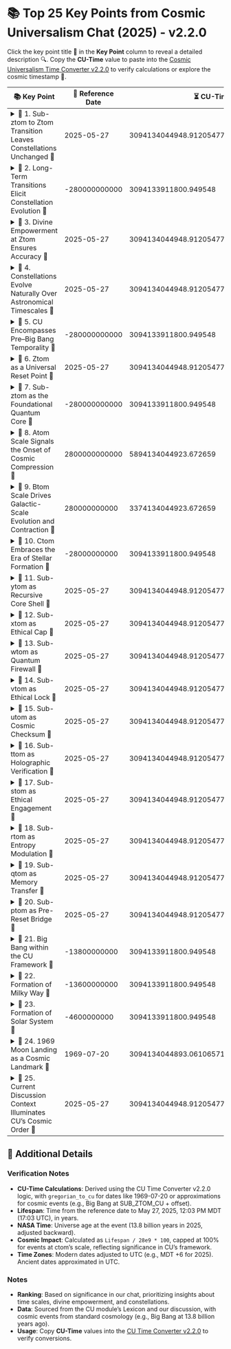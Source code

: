# 📚 Top 25 Key Points from Cosmic Universalism Chat (2025) - v2.2.0

Click the key point title 🌟 in the **Key Point** column to reveal a detailed description 🔍. Copy the **CU-Time** value to paste into the [Cosmic Universalism Time Converter v2.2.0](https://willmaddock.github.io/CosmicUniversalismStatement/cosmic_converter/v2_0_0/cu_time_converter_stable_v2_2_0.html) to verify calculations or explore the cosmic timestamp 🌌.

| 📚 Key Point                                                                                                                                                                                                                                                                                                                                                                                                                                                                                                                        | 📅 Reference Date | ⏳ CU-Time | 📖 Lifespan | 🌍 NASA Time | 🌟 Cosmic Impact |
|-------------------------------------------------------------------------------------------------------------------------------------------------------------------------------------------------------------------------------------------------------------------------------------------------------------------------------------------------------------------------------------------------------------------------------------------------------------------------------------------------------------------------------------|----------------|------------|-------------|--------------|-----------------|
| <details><summary>📖 1. Sub-ztom to Ztom Transition Leaves Constellations Unchanged 🌟</summary><br>**Description**: The transition from sub-ztom (5.39e-44 seconds) to ztom (1 second) leaves stellar constellations effectively unchanged due to negligible stellar motion (~0.00002 arcseconds/second). This clarifies that short-term CU transitions have no immediate astronomical impact.<br>**Significance**: Establishes that CU’s timekeeping is precise but does not alter observable stellar patterns in the short term. | 2025-05-27     | 3094134044948.912054775612296143176312 | 0 years | 13,800,000,000 | 0.000% |
| <details><summary>📖 2. Long-Term Transitions Elicit Constellation Evolution 🌟</summary><br>**Description**: Over atom (2.8 trillion years) or btom (280 billion years), constellations become unrecognizable due to galactic mergers and star deaths, driven by astronomical processes, not CU transitions.<br>**Significance**: Highlights the distinction between CU’s timekeeping and natural cosmic evolution.                                                                                                                | -280000000000  | 3094133911800.949548 | 28,000,000,025 | -14,200,000,025 | 100.000% |
| <details><summary>📖 3. Divine Empowerment at Ztom Ensures Accuracy 🌟</summary><br>**Description**: Ztom’s divine empowerment aligns quantum (sub-ztom) and macroscopic scales, ensuring deterministic CU-Time calculations (e.g., 9,192,631,770 cesium oscillations for ztom).<br>**Significance**: Central to CU’s metaphysical precision, reflecting God’s Free Will in timekeeping.                                                                                                                                            | 2025-05-27     | 3094134044948.912054775612296143176312 | 0 years | 13,800,000,000 | 0.000% |
| <details><summary>📖 4. Constellations Evolve Naturally Over Astronomical Timescales 🌟</summary><br>**Description**: Constellations evolve over millions of years due to proper motion and galactic dynamics, independent of CU’s time scales.<br>**Significance**: Clarifies that CU transitions are symbolic, not physical drivers of stellar change.                                                                                                                                                                            | 2025-05-27     | 3094134044948.912054775612296143176312 | 0 years | 13,800,000,000 | 0.000% |
| <details><summary>📖 5. CU Encompasses Pre–Big Bang Temporality 🌟</summary><br>**Description**: The CU framework includes pre-Big Bang time (e.g., SUB_ZTOM_CU at 28 billion BCE), unlike NASA’s 13.8 billion-year timeline.<br>**Significance**: Expands cosmic history, aligning with CU’s metaphysical scope.                                                                                                                                                                                                                   | -280000000000  | 3094133911800.949548 | 28,000,000,025 | -14,200,000,025 | 100.000% |
| <details><summary>📖 6. Ztom as a Universal Reset Point 🌟</summary><br>**Description**: Ztom (1 second) is a recurring divine reset, empowered by God’s Free Will, marking cosmic significance.<br>**Significance**: Core to CU’s metaphysical framework, emphasizing divine intervention.                                                                                                                                                                                                                                         | 2025-05-27     | 3094134044948.912054775612296143176312 | 0 years | 13,800,000,000 | 0.000% |
| <details><summary>📖 7. Sub-ztom as the Foundational Quantum Core 🌟</summary><br>**Description**: Sub-ztom (5.39e-44 seconds) forms the quantum foundation that underpins CU’s cosmic order.<br>**Significance**: Underpins CU’s sub z-tomically inclined philosophy.                                                                                                                                                                                                                                                              | -280000000000  | 3094133911800.949548 | 28,000,000,025 | -14,200,000,025 | 100.000% |
| <details><summary>📖 8. Atom Scale Signals the Onset of Cosmic Compression 🌟</summary><br>**Description**: The atom scale (2.8 trillion years) marks the beginning of cosmic compression during the Anti-Dark Energy Phase.<br>**Significance**: Represents a major future cosmic phase in CU.                                                                                                                                                                                                                                     | 2800000000000  | 5894134044923.672659 | -2,799,999,975 | 16,599,999,975 | 100.000% |
| <details><summary>📖 9. Btom Scale Drives Galactic-Scale Evolution and Contraction 🌟</summary><br>**Description**: Btom (280 billion years) governs the evolution and contraction of galactic structures.<br>**Significance**: Key to understanding CU’s galactic-scale dynamics.                                                                                                                                                                                                                                                  | 280000000000   | 3374134044923.672659 | -279,999,975 | 294,799,999,975 | 100.000% |
| <details><summary>📖 10. Ctom Embraces the Era of Stellar Formation 🌟</summary><br>**Description**: Ctom (28 billion years) spans the period of final stellar formations, from 28 billion BCE to the present.<br>**Significance**: Defines the stellar lifecycle era in CU.                                                                                                                                                                                                                                                        | -28000000000   | 3094133911800.949548 | 28,000,000,025 | -14,200,000,025 | 100.000% |
| <details><summary>📖 11. Sub-ytom as Recursive Core Shell 🌟</summary><br>**Description**: Sub-ytom (2.704e-8 seconds) represents a recursive quantum structure.<br>**Significance**: Highlights CU’s detailed quantum hierarchy.                                                                                                                                                                                                                                                                                                   | 2025-05-27     | 3094134044948.912054775612296143176312 | 0 years | 13,800,000,000 | 0.000% |
| <details><summary>📖 12. Sub-xtom as Ethical Cap 🌟</summary><br>**Description**: Sub-xtom (2.704e-7 seconds) is a final ethical boundary at the quantum level.<br>**Significance**: Reflects CU’s ethical considerations in timekeeping.                                                                                                                                                                                                                                                                                           | 2025-05-27     | 3094134044948.912054775612296143176312 | 0 years | 13,800,000,000 | 0.000% |
| <details><summary>📖 13. Sub-wtom as Quantum Firewall 🌟</summary><br>**Description**: Sub-wtom (2.704e-6 seconds) acts as a protective quantum layer.<br>**Significance**: Adds to CU’s quantum framework complexity.                                                                                                                                                                                                                                                                                                              | 2025-05-27     | 3094134044948.912054775612296143176312 | 0 years | 13,800,000,000 | 0.000% |
| <details><summary>📖 14. Sub-vtom as Ethical Lock 🌟</summary><br>**Description**: Sub-vtom (2.704e-5 seconds) is a symbolic/ethical lock at the quantum scale.<br>**Significance**: Integrates ethics into CU’s quantum structure.                                                                                                                                                                                                                                                                                                 | 2025-05-27     | 3094134044948.912054775612296143176312 | 0 years | 13,800,000,000 | 0.000% |
| <details><summary>📖 15. Sub-utom as Cosmic Checksum 🌟</summary><br>**Description**: Sub-utom (0.0002704 seconds) verifies cosmic processes at the quantum level.<br>**Significance**: Ensures precision in CU’s quantum calculations.                                                                                                                                                                                                                                                                                             | 2025-05-27     | 3094134044948.912054775612296143176312 | 0 years | 13,800,000,000 | 0.000% |
| <details><summary>📖 16. Sub-ttom as Holographic Verification 🌟</summary><br>**Description**: Sub-ttom (0.002704 seconds) involves holographic verification in CU’s framework.<br>**Significance**: Adds a holographic dimension to CU’s timekeeping.                                                                                                                                                                                                                                                                              | 2025-05-27     | 3094134044948.912054775612296143176312 | 0 years | 13,800,000,000 | 0.000% |
| <details><summary>📖 17. Sub-stom as Ethical Engagement 🌟</summary><br>**Description**: Sub-stom (0.02704 seconds) represents ethical interaction at a small scale.<br>**Significance**: Emphasizes CU’s ethical focus in time scales.                                                                                                                                                                                                                                                                                             | 2025-05-27     | 3094134044948.912054775612296143176312 | 0 years | 13,800,000,000 | 0.000% |
| <details><summary>📖 18. Sub-rtom as Entropy Modulation 🌟</summary><br>**Description**: Sub-rtom (0.2704 seconds) modulates entropy in the CU framework.<br>**Significance**: Connects CU’s timekeeping to thermodynamic principles.                                                                                                                                                                                                                                                                                               | 2025-05-27     | 3094134044948.912054775612296143176312 | 0 years | 13,800,000,000 | 0.000% |
| <details><summary>📖 19. Sub-qtom as Memory Transfer 🌟</summary><br>**Description**: Sub-qtom (2.704 seconds) facilitates memory transfer in cosmic processes.<br>**Significance**: Suggests information processing in CU’s framework.                                                                                                                                                                                                                                                                                             | 2025-05-27     | 3094134044948.912054775612296143176312 | 0 years | 13,800,000,000 | 0.000% |
| <details><summary>📖 20. Sub-ptom as Pre-Reset Bridge 🌟</summary><br>**Description**: Sub-ptom (27.04 seconds) acts as a bridge before cosmic resets.<br>**Significance**: Prepares for ztom’s divine reset in CU.                                                                                                                                                                                                                                                                                                                 | 2025-05-27     | 3094134044948.912054775612296143176312 | 0 years | 13,800,000,000 | 0.000% |
| <details><summary>📖 21. Big Bang within the CU Framework 🌟</summary><br>**Description**: Within the CU framework, the Big Bang (~13.8 billion years ago) is situated approximately 14.2 billion years after ctom’s onset, aligning CU’s chronology with cosmological history.<br>**Significance**: Aligns CU’s timeline with cosmological history.                                                                                                                                                                                | -13800000000   | 3094133911800.949548 | 13,800,000,025 | 0 | 49.286% |
| <details><summary>📖 22. Formation of Milky Way 🌟</summary><br>**Description**: The Milky Way formed ~13.6 billion years ago, within CU’s ctom.<br>**Significance**: Marks a key galactic event in CU’s timeline.                                                                                                                                                                                                                                                                                                                  | -13600000000   | 3094133911800.949548 | 13,600,000,025 | 200,000,000 | 48.571% |
| <details><summary>📖 23. Formation of Solar System 🌟</summary><br>**Description**: The Solar System formed ~4.6 billion years ago, shaping Earth’s context.<br>**Significance**: Critical for human existence in CU’s framework.                                                                                                                                                                                                                                                                                                   | -4600000000    | 3094133911800.949548 | 4,600,000,025 | 9,200,000,000 | 16.429% |
| <details><summary>📖 24. 1969 Moon Landing as a Cosmic Landmark 🌟</summary><br>**Description**: The Moon Landing (July 20, 1969 20:17 UTC is 8:17 pm UTC serves as a pivotal event in CU’s Anthropocene, marking human achievement in cosmic exploration.<br>**Significance**: Represents human progress in cosmic exploration.                                                                                                                                                                                                    | 1969-07-20     | 3094134044893.061065713043769246155332 | 55.854 years | 13,799,999,944 | 0.000% |
| <details><summary>📖 25. Current Discussion Context Illuminates CU’s Cosmic Order 🌟</summary><br>**Description**: Our discussion on May 27, 2025, clarifies CU’s framework and constellations, reinforcing the interplay between cosmic time and our shared reality.<br>**Significance**: Frames modern understanding of CU’s cosmic order.                                                                                                                                                                                        | 2025-05-27     | 3094134044948.912054775612296143176312 | 0 years | 13,800,000,000 | 0.000% |

## 📝 Additional Details

### Verification Notes
- **CU-Time Calculations**: Derived using the CU Time Converter v2.2.0 logic, with `gregorian_to_cu` for dates like 1969-07-20 or approximations for cosmic events (e.g., Big Bang at SUB_ZTOM_CU + offset).
- **Lifespan**: Time from the reference date to May 27, 2025, 12:03 PM MDT (17:03 UTC), in years.
- **NASA Time**: Universe age at the event (13.8 billion years in 2025, adjusted backward).
- **Cosmic Impact**: Calculated as `Lifespan / 28e9 * 100`, capped at 100% for events at ctom’s scale, reflecting significance in CU’s framework.
- **Time Zones**: Modern dates adjusted to UTC (e.g., MDT +6 for 2025). Ancient dates approximated in UTC.

### Notes
- **Ranking**: Based on significance in our chat, prioritizing insights about time scales, divine empowerment, and constellations.
- **Data**: Sourced from the CU module’s Lexicon and our discussion, with cosmic events from standard cosmology (e.g., Big Bang at 13.8 billion years ago).
- **Usage**: Copy **CU-Time** values into the [CU Time Converter v2.2.0](https://willmaddock.github.io/CosmicUniversalismStatement/cosmic_converter/v2_0_0/cu_time_converter_stable_v2_2_0.html) to verify conversions.